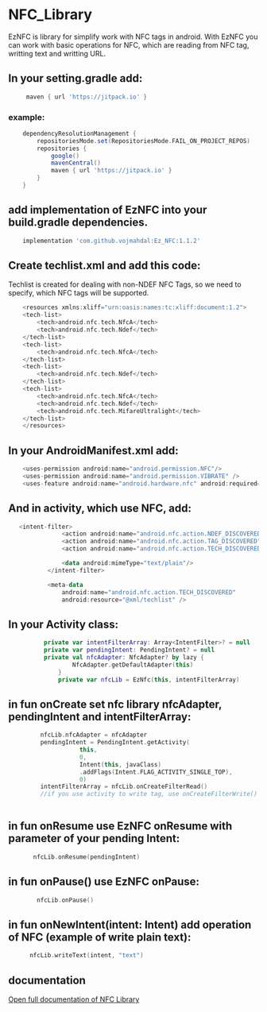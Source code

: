 # NFC_Library
EzNFC is library for simplify work with NFC tags in android. With EzNFC you can work with basic operations for NFC, 
which are reading from NFC tag, writting text and writting URL. 
##  In your setting.gradle add:
```gradle
     maven { url 'https://jitpack.io' }
```
### example:
```gradle
    dependencyResolutionManagement {
        repositoriesMode.set(RepositoriesMode.FAIL_ON_PROJECT_REPOS)
        repositories {
            google()
            mavenCentral()
            maven { url 'https://jitpack.io' }
        }
    }
```
## add implementation of EzNFC into your build.gradle dependencies.
```gradle
    implementation 'com.github.vojmahdal:Ez_NFC:1.1.2'
```

## Create techlist.xml and add this code:
Techlist is created for dealing with non-NDEF NFC Tags, so we need to specify, which NFC tags will be supported. 
```kotlin
    <resources xmlns:xliff="urn:oasis:names:tc:xliff:document:1.2">
    <tech-list>
        <tech>android.nfc.tech.NfcA</tech>
        <tech>android.nfc.tech.Ndef</tech>
    </tech-list>
    <tech-list>
        <tech>android.nfc.tech.NfcA</tech>
    </tech-list>
    <tech-list>
        <tech>android.nfc.tech.Ndef</tech>
    </tech-list>
    <tech-list>
        <tech>android.nfc.tech.NfcA</tech>
        <tech>android.nfc.tech.Ndef</tech>
        <tech>android.nfc.tech.MifareUltralight</tech>
    </tech-list>
    </resources>
```
## In your AndroidManifest.xml add:
```kotlin
    <uses-permission android:name="android.permission.NFC"/>
    <uses-permission android:name="android.permission.VIBRATE" />
    <uses-feature android:name="android.hardware.nfc" android:required="true"/>
``` 
 ## And in activity, which use NFC, add:
 ```kotlin
    <intent-filter>
                <action android:name="android.nfc.action.NDEF_DISCOVERED" />
                <action android:name="android.nfc.action.TAG_DISCOVERED" />
                <action android:name="android.nfc.action.TECH_DISCOVERED" />

                <data android:mimeType="text/plain"/>
            </intent-filter>

            <meta-data
                android:name="android.nfc.action.TECH_DISCOVERED"
                android:resource="@xml/techlist" />
```

## In your Activity class:
```kotlin
          private var intentFilterArray: Array<IntentFilter>? = null
          private var pendingIntent: PendingIntent? = null
          private val nfcAdapter: NfcAdapter? by lazy {
                  NfcAdapter.getDefaultAdapter(this)
              }
              private var nfcLib = EzNfc(this, intentFilterArray)
```

## in fun onCreate set nfc library nfcAdapter, pendingIntent and intentFilterArray:
```kotlin
         nfcLib.nfcAdapter = nfcAdapter
         pendingIntent = PendingIntent.getActivity(
                    this, 
                    0,
                    Intent(this, javaClass)
                    .addFlags(Intent.FLAG_ACTIVITY_SINGLE_TOP),
                    0)
         intentFilterArray = nfcLib.onCreateFilterRead()
         //if you use activity to write tag, use onCreateFilterWrite()
         
```
 ## in fun onResume use EzNFC onResume with parameter of your pending Intent:
 ```kotlin
        nfcLib.onResume(pendingIntent)
```
## in fun onPause() use EzNFC onPause:
```kotlin
        nfcLib.onPause()
```
## in fun onNewIntent(intent: Intent) add operation of NFC (example of write plain text):
```kotlin
      nfcLib.writeText(intent, "text")
```  
## documentation 
 [Open full documentation of NFC Library](http://eznfc.maweb.eu/html "EzNFC's Documentation")
